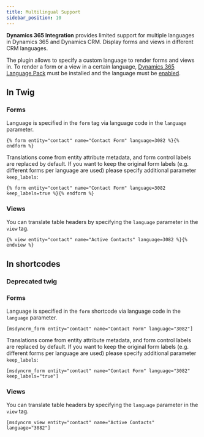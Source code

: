 ```yaml
---
title: Multilingual Support
sidebar_position: 10
---
```


**Dynamics 365 Integration** provides limited support for multiple languages in Dynamics 365 and Dynamics CRM. Display forms and views in different CRM languages.

The plugin allows to specify a custom language to render forms and views in. To render a form or a view in a certain language, [Dynamics 365 Language Pack](https://technet.microsoft.com/en-us/library/hh699736.aspx) must be installed and the language must be [enabled](https://technet.microsoft.com/en-us/library/dn832148.aspx).

## In Twig

### Forms

Language is specified in the `form` tag via language code in the `language` parameter.

```twig
{% form entity="contact" name="Contact Form" language=3082 %}{% endform %}
```

Translations come from entity attribute metadata, and form control labels are replaced by default. If you want to keep the original form labels (e.g. different forms per language are used) please specify additional parameter `keep_labels`:

```twig
{% form entity="contact" name="Contact Form" language=3082 keep_labels=true %}{% endform %}
```

### Views

You can translate table headers by specifying the `language` parameter in the `view` tag.

```twig
{% view entity="contact" name="Active Contacts" language=3082 %}{% endview %}
```

## In shortcodes

<div style={{ padding: '3px', backgroundColor: 'red' }}>
    <h3>Deprecated twig</h3>
</div> 

### Forms

Language is specified in the `form` shortcode via language code in the `language` parameter.

```
[msdyncrm_form entity="contact" name="Contact Form" language="3082"]
```

Translations come from entity attribute metadata, and form control labels are replaced by default. If you want to keep the original form labels (e.g. different forms per language are used) please specify additional parameter `keep_labels`:

```
[msdyncrm_form entity="contact" name="Contact Form" language="3082" keep_labels="true"]
```

### Views

You can translate table headers by specifying the `language` parameter in the `view` tag.

```
[msdyncrm_view entity="contact" name="Active Contacts" language="3082"]
```

